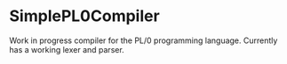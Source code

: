# SimplePL0Compiler

Work in progress compiler for the PL/0 programming language. Currently has a working lexer and parser.
